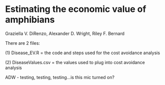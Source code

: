 # Estimating the economic value of amphibians

Graziella V. DiRenzo, Alexander D. Wright, Riley F. Bernard

There are 2 files:

(1) Disease_EV.R = the code and steps used for the cost avoidance analysis

(2) DiseaseValues.csv = the values used to plug into cost avoidance analysis


ADW - testing, testing, testing...is this mic turned on?